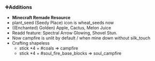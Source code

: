 ### ➕Additions

- **Minecraft Remade Resource**
- plant_seed (Seedy Place) icon is wheat_seeds now
- ((Enchanted) Golden) Apple, Cactus, Melon Juice
- Readd feature: Spectral Arrow Glowing, Shovel Stun.
- Now campfire is unlit by default / when mine down without silk_touch
- Crafting shapeless
  - stick \*4 + #coals => campfire
  - stick \*4 + #soul_fire_base_blocks => soul_campfire
